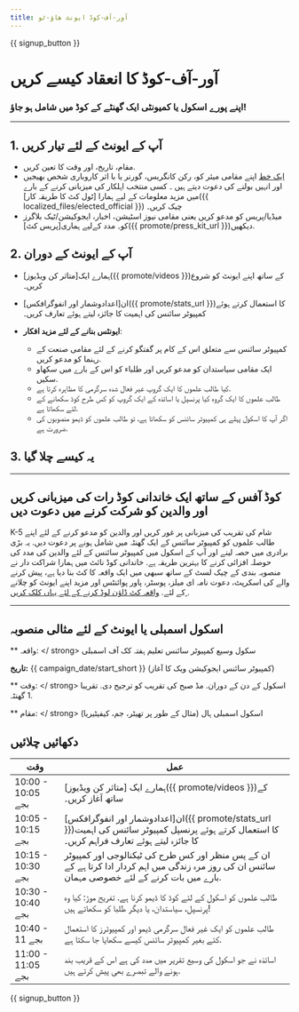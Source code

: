 ```yaml
---
title: آور-آف-کوڈ ایونٹ ھاؤ-ٹو
---
```


{{ signup_button }}

# آور-آف-کوڈ کا انعقاد کیسے کریں

### اپنے پورے اسکول یا کمیونٹی ایک گھنٹے کے کوڈ میں شامل ہو جاؤ!

* * *

## 1. آپ کے ایونٹ کے لئے تیار کریں

- مقام، تاریخ، اور وقت کا تعین کریں.
- [ایک خط](https://hourofcode.com/promote/resources#sample-emails) اپنے مقامی میئر کو، رکن کانگریس، گورنر یا با اثر کاروباری شخص بھیجیں اور انہیں بولنے کی دعوت دیتے ہیں ۔ کسی منتخب اہلکار کی میزبانی کرنے کے بارے میں مزید معلومات کے لیے ہمارا [ٹول کٹ کا طریقہ کار]({{ localized_files/elected_official }}) چیک کریں۔
- میڈیا/پریس کو مدعو کریں یعنی مقامی نیوز اسٹیشن، اخبار، ایجوکیشن/ٹیک بلاگرز کو۔ مدد کےلیے ہماری[پریس کٹ]({{ promote/press_kit_url }})دیکھیں.

## 2. آپ کے ایونٹ کے دوران

- ہمارے ایک[متاثر کن ویڈیوز]({{ promote/videos }})کے ساتھ اپنے ایونٹ کو شروع کریں۔
- ان[اعدادوشمار اور انفوگرافکس]({{ promote/stats_url }})کا استعمال کرتے ہوئے کمپیوٹر سائنس کی اہمیت کا جائزہ لیتے ہوئے تعارف کریں۔   
      
    
- **ایونٹس بنانے کے لئے مزید افکار**: 
    - کمپیوٹر سائنس سے متعلق اس کے کام پر گفتگو کرنے کے لئے مقامی صنعت کے رہنما کو مدعو کریں.
    - ایک مقامی سیاستدان کو مدعو کریں اور طلباء کو اس کے بارے میں سکھاو سکیں.
    - کیا طالب علموں کا ایک گروپ غیر فعال شدہ سرگرمی کا مظاہرہ کرتا ہے.
    - طالب علموں کا ایک گروہ کیا پرنسپل یا اساتذہ کے ایک گروپ کو کس طرح کوڈ سکھانے کے لئے سکھاتا ہے.
    - اگر آپ کا اسکول پہلے ہی کمپیوٹر سائنس کو سکھاتا ہے، تو طالب علموں کو ڈیمو منصوبوں کی ضرورت ہے.

## 3. یہ کیسے چلا گیا

</strong>

* * *

## کوڈ آفس کے ساتھ ایک خاندانی کوڈ رات کی میزبانی کریں اور والدین کو شرکت کرنے میں دعوت دیں

K-5 شام کی تقریب کی میزبانی پر غور کریں اور والدین کو مدعو کرنے کے لئے اپنے طالب علموں کو کمپیوٹر سائنس کے ایک گھنٹہ میں شامل ہونے پر دعوت دیں. یہ بڑی برادری میں حصہ لینے اور آپ کے اسکول میں کمپیوٹر سائنس کے لئے والدین کی مدد کی حوصلہ افزائی کرنے کا بہترین طریقہ ہے. خاندانی کوڈ نائٹ میں ہمارا شراکت دار نے منصوبہ بندی کے چیک لسٹ کے ساتھ سبھی میں ایک واقعہ کا کٹ بنا دیا ہے، پیش کرنے والے کی اسکرپٹ، دعوت نامہ ای میلز، پوسٹر، پاور پوائنٹس اور مزید اپنے ایونٹ کو چلانے کے لئے. [ واقعہ کٹ ڈاؤن لوڈ کرنے کے لئے یہاں کلک کریں ](http://www.familycodenight.org/DownloadCodeDotOrg.html).

* * *

## اسکول اسمبلی یا ایونٹ کے لئے مثالی منصوبہ

** واقعہ: </ strong> سکول وسیع کمپیوٹر سائنس تعلیم ہفتہ کک آف اسمبلی</p> 

**تاریخ:** {{ campaign_date/start_short }} (کمپیوٹر سائنس ایجوکیشن ویک کا آغاز)

** وقت: </ strong> اسکول کے دن کے دوران. مڈ صبح کی تقریب کو ترجیح دی. تقریبا 1 گھنٹہ.</p> 

** مقام: </ strong> اسکول اسمبلی ہال (مثال کے طور پر تھیٹر، جم، کیفیٹیریا)</p> 

## دکھائیں چلائیں

| وقت               | عمل                                                                                                                                            |
| ----------------- | ---------------------------------------------------------------------------------------------------------------------------------------------- |
| 10:00 - 10:05 بجے | ہمارے ایک [متاثر کن ویڈیوز]({{ promote/videos }})کے ساتھ آغاز کریں۔                                                                            |
| 10:05 - 10:15 بجے | ان[اعدادوشمار اور انفوگرافکس]({{ promote/stats_url }})کا استعمال کرتے ہوئے پرنسپل کمپیوٹر سائنس کی اہمیت کا جائزہ لیتے ہوئے تعارف فراہم کریں۔  |
| 10:15 - 10:30 بجے | ان کے پس منظر اور کس طرح کی ٹیکنالوجی اور کمپیوٹر سائنس ان کی روز مرہ زندگی میں اہم کردار ادا کرتا ہے کے بارے میں بات کرنے کے لئے خصوصی مہمان. |
| 10:30 - 10:40 بجے | طالب علموں کو اسکول کے لئے کوڈ کا ڈیمو کرنا ہے. تفریح موڑ: کیا وہ پرنسپل، سیاستدان، یا دیگر طلبا کو سکھاتے ہیں!                                |
| 10:40 - 11 بجے    | طالب علموں کو ایک غیر فعال سرگرمی ڈیمو اور کمپیوٹرز کا استعمال کئے بغیر کمپیوٹر سائنس کیسے سکھایا جا سکتا ہے.                                  |
| 11:00 - 11:05 بجے | اساتذہ نے جو اسکول کی وسیع تقریر میں مدد کی ہے اس کے قریب بند ہونے والے تبصرے بھی پیش کرتے ہیں.                                                |

{{ signup_button }}